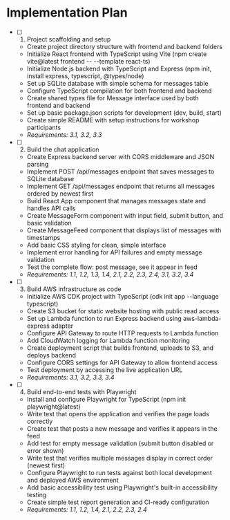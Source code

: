 # Implementation Plan

- [ ] 1. Project scaffolding and setup
  - Create project directory structure with frontend and backend folders
  - Initialize React frontend with TypeScript using Vite (npm create vite@latest frontend -- --template react-ts)
  - Initialize Node.js backend with TypeScript and Express (npm init, install express, typescript, @types/node)
  - Set up SQLite database with simple schema for messages table
  - Configure TypeScript compilation for both frontend and backend
  - Create shared types file for Message interface used by both frontend and backend
  - Set up basic package.json scripts for development (dev, build, start)
  - Create simple README with setup instructions for workshop participants
  - _Requirements: 3.1, 3.2, 3.3_

- [ ] 2. Build the chat application
  - Create Express backend server with CORS middleware and JSON parsing
  - Implement POST /api/messages endpoint that saves messages to SQLite database
  - Implement GET /api/messages endpoint that returns all messages ordered by newest first
  - Build React App component that manages messages state and handles API calls
  - Create MessageForm component with input field, submit button, and basic validation
  - Create MessageFeed component that displays list of messages with timestamps
  - Add basic CSS styling for clean, simple interface
  - Implement error handling for API failures and empty message validation
  - Test the complete flow: post message, see it appear in feed
  - _Requirements: 1.1, 1.2, 1.3, 1.4, 2.1, 2.2, 2.3, 2.4, 3.1, 3.2, 3.4_

- [ ] 3. Build AWS infrastructure as code
  - Initialize AWS CDK project with TypeScript (cdk init app --language typescript)
  - Create S3 bucket for static website hosting with public read access
  - Set up Lambda function to run Express backend using aws-lambda-express adapter
  - Configure API Gateway to route HTTP requests to Lambda function
  - Add CloudWatch logging for Lambda function monitoring
  - Create deployment script that builds frontend, uploads to S3, and deploys backend
  - Configure CORS settings for API Gateway to allow frontend access
  - Test deployment by accessing the live application URL
  - _Requirements: 3.1, 3.2, 3.3, 3.4_

- [ ] 4. Build end-to-end tests with Playwright
  - Install and configure Playwright for TypeScript (npm init playwright@latest)
  - Write test that opens the application and verifies the page loads correctly
  - Create test that posts a new message and verifies it appears in the feed
  - Add test for empty message validation (submit button disabled or error shown)
  - Write test that verifies multiple messages display in correct order (newest first)
  - Configure Playwright to run tests against both local development and deployed AWS environment
  - Add basic accessibility test using Playwright's built-in accessibility testing
  - Create simple test report generation and CI-ready configuration
  - _Requirements: 1.1, 1.2, 1.4, 2.1, 2.2, 2.3, 2.4_